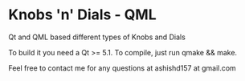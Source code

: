 Knobs 'n' Dials - QML
=========

Qt and QML based different types of Knobs and Dials

To build it you need a Qt >= 5.1.
To compile, just run qmake && make.

Feel free to contact me for any questions at ashishd157 at gmail.com
